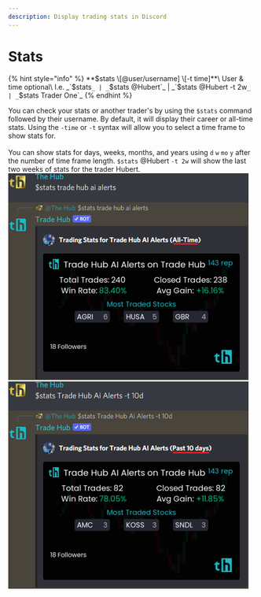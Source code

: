 ```yaml
---
description: Display trading stats in Discord
---
```


# Stats



{% hint style="info" %}
**$stats \[@user/username] \[-t time]**\
User & time optional\
I.e. _`$stats`_ | _`$stats @Hubert`_ | _`$stats @Hubert -t 2w`_ | _`$stats Trader One`_
{% endhint %}

You can check your stats or another trader's by using the `$stats` command followed by their username. By default, it will display their career or all-time stats. Using the `-time` or `-t` syntax will allow you to select a time frame to show stats for.\
\
You can show stats for days, weeks, months, and years using `d` `w` `mo` `y` after the number of time frame length. `$stats` @Hubert `-t 2w` will show the last two weeks of stats for the trader Hubert.\
![](<../.gitbook/assets/image (49).png>)![](<../.gitbook/assets/image (44).png>)
